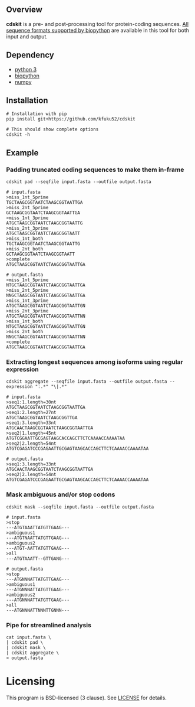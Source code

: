 ## Overview

**cdskit** is a pre- and post-processing tool for protein-coding sequences. 
[All sequence formats supported by biopython](https://biopython.org/wiki/SeqIO) are available in this tool for both input and output.

## Dependency
* [python 3](https://www.python.org/)
* [biopython](https://biopython.org/)
* [numpy](http://www.numpy.org/)

## Installation
```
# Installation with pip
pip install git+https://github.com/kfuku52/cdskit

# This should show complete options
cdskit -h 
```

## Example

### Padding truncated coding sequences to make them in-frame

`cdskit pad --seqfile input.fasta --outfile output.fasta`

```
# input.fasta
>miss_1nt_5prime
TGCTAAGCGGTAATCTAAGCGGTAATTGA
>miss_2nt_5prime
GCTAAGCGGTAATCTAAGCGGTAATTGA
>miss_1nt_3prime
ATGCTAAGCGGTAATCTAAGCGGTAATTG
>miss_2nt_3prime
ATGCTAAGCGGTAATCTAAGCGGTAATT
>miss_1nt_both
TGCTAAGCGGTAATCTAAGCGGTAATTG
>miss_2nt_both
GCTAAGCGGTAATCTAAGCGGTAATT
>complete
ATGCTAAGCGGTAATCTAAGCGGTAATTGA
```

```
# output.fasta
>miss_1nt_5prime
NTGCTAAGCGGTAATCTAAGCGGTAATTGA
>miss_2nt_5prime
NNGCTAAGCGGTAATCTAAGCGGTAATTGA
>miss_1nt_3prime
ATGCTAAGCGGTAATCTAAGCGGTAATTGN
>miss_2nt_3prime
ATGCTAAGCGGTAATCTAAGCGGTAATTNN
>miss_1nt_both
NTGCTAAGCGGTAATCTAAGCGGTAATTGN
>miss_2nt_both
NNGCTAAGCGGTAATCTAAGCGGTAATTNN
>complete
ATGCTAAGCGGTAATCTAAGCGGTAATTGA
```

### Extracting longest sequences among isoforms using regular expression

`cdskit aggregate --seqfile input.fasta --outfile output.fasta --expression ":.*" "\|.*"`

```
# input.fasta
>seq1:1.length=30nt
ATGCTAAGCGGTAATCTAAGCGGTAATTGA
>seq1:2.length=27nt
ATGCTAAGCGGTAATCTAAGCGGTTGA
>seq1:3.length=33nt
ATGCAACTAAGCGGTAATCTAAGCGGTAATTGA
>seq2|1.length=45nt
ATGTCGGAATTGCGAGTAAGCACCAGCTTCTCAAAACCAAAATAA
>seq2|2.length=54nt
ATGTCGAGATCCCGAGAATTGCGAGTAAGCACCAGCTTCTCAAAACCAAAATAA
```

```
# output.fasta
>seq1:3.length=33nt
ATGCAACTAAGCGGTAATCTAAGCGGTAATTGA
>seq2|2.length=54nt
ATGTCGAGATCCCGAGAATTGCGAGTAAGCACCAGCTTCTCAAAACCAAAATAA
```
### Mask ambiguous and/or stop codons
`cdskit mask --seqfile input.fasta --outfile output.fasta`

```
# input.fasta
>stop
---ATGTAAATTATGTTGAAG---
>ambiguous1
---ATGTNAATTATGTTGAAG---
>ambiguous2
---ATGT-AATTATGTTGAAG---
>all
---ATGTAAATT--GTTGANG---
```

```
# output.fasta
>stop
---ATGNNNATTATGTTGAAG---
>ambiguous1
---ATGNNNATTATGTTGAAG---
>ambiguous2
---ATGNNNATTATGTTGAAG---
>all
---ATGNNNATTNNNTTGNNN---
```


### Pipe for streamlined analysis

```
cat input.fasta \
| cdskit pad \
| cdskit mask \
| cdskit aggregate \
> output.fasta
```

# Licensing
This program is BSD-licensed (3 clause). See [LICENSE](LICENSE) for details.

